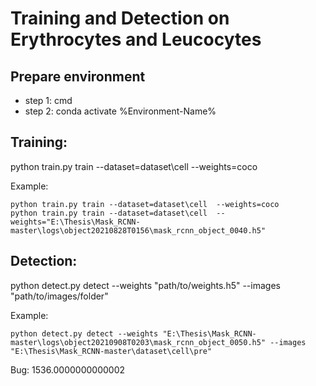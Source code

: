 # Training and Detection on Erythrocytes and Leucocytes

## Prepare environment
- step 1: cmd
- step 2: conda activate %Environment-Name%

## Training:
python train.py train --dataset=dataset\cell  --weights=coco

Example: 
```
python train.py train --dataset=dataset\cell  --weights=coco
python train.py train --dataset=dataset\cell  --weights="E:\Thesis\Mask_RCNN-master\logs\object20210828T0156\mask_rcnn_object_0040.h5"
```

## Detection:
python detect.py detect --weights "path/to/weights.h5" --images "path/to/images/folder"

Example: 
```
python detect.py detect --weights "E:\Thesis\Mask_RCNN-master\logs\object20210908T0203\mask_rcnn_object_0050.h5" --images "E:\Thesis\Mask_RCNN-master\dataset\cell\pre"
```

Bug: 1536.0000000000002